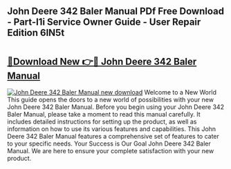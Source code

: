 ## John Deere 342 Baler Manual PDf Free Download - Part-I1i Service Owner Guide - User Repair Edition 6lN5t

# <h2><a href="http://bc64689.oget.top/?id=John+Deere+342+Baler+Manual">🔗Download New 👉🔴 John Deere 342 Baler Manual</a></h2>

[![John Deere 342 Baler Manual new download](https://i.imgur.com/5g1atiW.png)](http://bc64689.oget.top/?id=John+Deere+342+Baler+Manual)
Welcome to a New World This guide opens the doors to a new world of possibilities with your new John Deere 342 Baler Manual. Before you begin using your John Deere 342 Baler Manual, please take a moment to read this manual carefully. It includes detailed instructions for setting up the product, as well as information on how to use its various features and capabilities. This John Deere 342 Baler Manual features a comprehensive set of features to cater to your specific needs. Your Success is Our Goal John Deere 342 Baler Manual. We are here to ensure your complete satisfaction with your new product.
